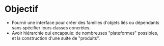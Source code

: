 # Objectif
- Fournir une interface pour créer des familles d'objets liés ou dépendants sans spécifier leurs classes concrètes.
- Avoir hiérarchie qui encapsule: de nombreuses "plateformes" possibles, et la construction d'une suite de "produits".
